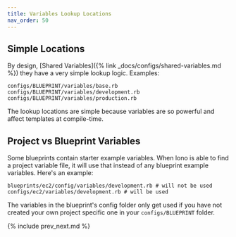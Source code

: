 ```yaml
---
title: Variables Lookup Locations
nav_order: 50
---
```


## Simple Locations

By design, [Shared Variables]({% link _docs/configs/shared-variables.md %}) they have a very simple lookup logic. Examples:

    configs/BLUEPRINT/variables/base.rb
    configs/BLUEPRINT/variables/development.rb
    configs/BLUEPRINT/variables/production.rb

The lookup locations are simple because variables are so powerful and affect templates at compile-time.

## Project vs Blueprint Variables

Some blueprints contain starter example variables.  When lono is able to find a project variable file, it will use that instead of any blueprint example variables. Here's an example:

    blueprints/ec2/config/variables/development.rb # will not be used
    configs/ec2/variables/development.rb # will be used

The variables in the blueprint's config folder only get used if you have not created your own project specific one in your `configs/BLUEPRINT` folder.

{% include prev_next.md %}
